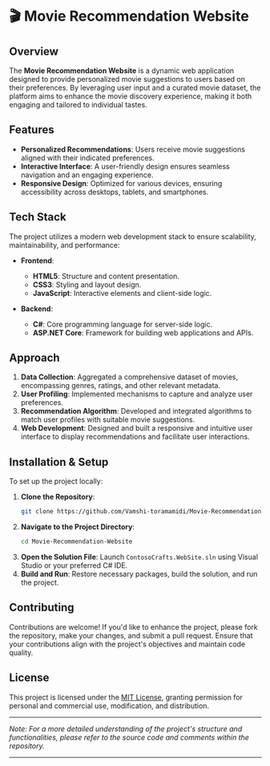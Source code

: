 # 🎬 Movie Recommendation Website

## Overview

The **Movie Recommendation Website** is a dynamic web application designed to provide personalized movie suggestions to users based on their preferences. By leveraging user input and a curated movie dataset, the platform aims to enhance the movie discovery experience, making it both engaging and tailored to individual tastes.

## Features

- **Personalized Recommendations**: Users receive movie suggestions aligned with their indicated preferences.
- **Interactive Interface**: A user-friendly design ensures seamless navigation and an engaging experience.
- **Responsive Design**: Optimized for various devices, ensuring accessibility across desktops, tablets, and smartphones.

## Tech Stack

The project utilizes a modern web development stack to ensure scalability, maintainability, and performance:

- **Frontend**:
  - **HTML5**: Structure and content presentation.
  - **CSS3**: Styling and layout design.
  - **JavaScript**: Interactive elements and client-side logic.

- **Backend**:
  - **C#**: Core programming language for server-side logic.
  - **ASP.NET Core**: Framework for building web applications and APIs.

## Approach

1. **Data Collection**: Aggregated a comprehensive dataset of movies, encompassing genres, ratings, and other relevant metadata.
2. **User Profiling**: Implemented mechanisms to capture and analyze user preferences.
3. **Recommendation Algorithm**: Developed and integrated algorithms to match user profiles with suitable movie suggestions.
4. **Web Development**: Designed and built a responsive and intuitive user interface to display recommendations and facilitate user interactions.

## Installation & Setup

To set up the project locally:

1. **Clone the Repository**:
   ```bash
   git clone https://github.com/Vamshi-toramamidi/Movie-Recommendation-Website.git
   ```
2. **Navigate to the Project Directory**:
   ```bash
   cd Movie-Recommendation-Website
   ```
3. **Open the Solution File**: Launch `ContosoCrafts.WebSite.sln` using Visual Studio or your preferred C# IDE.
4. **Build and Run**: Restore necessary packages, build the solution, and run the project.

## Contributing

Contributions are welcome! If you'd like to enhance the project, please fork the repository, make your changes, and submit a pull request. Ensure that your contributions align with the project's objectives and maintain code quality.

## License

This project is licensed under the [MIT License](LICENSE), granting permission for personal and commercial use, modification, and distribution.

---

*Note: For a more detailed understanding of the project's structure and functionalities, please refer to the source code and comments within the repository.*

--- 
